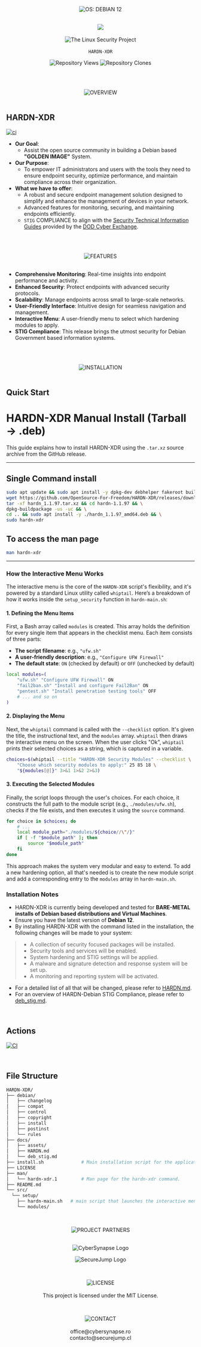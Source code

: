 <p align="center">
  <img src="https://img.shields.io/badge/OS: Debian Systems-red?style=for-the-badge&labelColor=grey" alt="OS: DEBIAN 12"><br><br>
</p>

<p align="center">
  <img src="https://github.com/OpenSource-For-Freedom/HARDN-XDR/blob/main/docs/assets/HARDN%20(1).png" /><br><br>
  <img src="https://img.shields.io/badge/The_Linux_Security_Project-red?style=for-the-badge&labelColor=black" alt="The Linux Security Project"><br><br>
  <code>HARDN-XDR</code>
</p>


<p align="center">
  <img src="https://img.shields.io/endpoint?label=Views&url=https://opensource-for-freedom.github.io/HARDN-XDR/traffic-views.json" alt="Repository Views" />
  <img src="https://img.shields.io/endpoint?label=Clones&url=https://opensource-for-freedom.github.io/HARDN-XDR/traffic-clones.json" alt="Repository Clones" />
</p>


<br>
<br>
<p align="center">
  <img src="https://img.shields.io/badge/OVERVIEW-white?style=for-the-badge&labelColor=black" alt="OVERVIEW"><br><br>
</p>


## HARDN-XDR
[![ci](https://github.com/OpenSource-For-Freedom/HARDN-XDR/actions/workflows/ci.yml/badge.svg)](https://github.com/OpenSource-For-Freedom/HARDN-XDR/actions/workflows/ci.yml)
- **Our Goal**: 
  - Assist the open source community in building a Debian based **"GOLDEN IMAGE"** System.
- **Our Purpose**: 
  - To empower IT administrators and users with the tools they need to ensure endpoint security, optimize performance, and maintain compliance across their organization.
- **What we have to offer**:
  - A robust and secure endpoint management solution designed to simplify and enhance the management of devices in your network. 
  - Advanced features for monitoring, securing, and maintaining endpoints efficiently.
  - `STIG` COMPLIANCE to align with the [Security Technical Information Guides](https://public.cyber.mil/stigs/) provided by the [DOD Cyber Exchange](https://public.cyber.mil/).


<br>
<br>
<p align="center">
  <img src="https://img.shields.io/badge/FEATURES-white?style=for-the-badge&labelColor=black" alt="FEATURES"><br><br>
</p>

- **Comprehensive Monitoring**: Real-time insights into endpoint performance and activity.
- **Enhanced Security**: Protect endpoints with advanced security protocols.
- **Scalability**: Manage endpoints across small to large-scale networks.
- **User-Friendly Interface**: Intuitive design for seamless navigation and management.
- **Interactive Menu**: A user-friendly menu to select which hardening modules to apply.
- **STIG Compliance**: This release brings the utmost security for Debian Government based information systems. 


<br>
<br>
<p align="center">
  <img src="https://img.shields.io/badge/INSTALLATION-white?style=for-the-badge&labelColor=black" alt="INSTALLATION"><br><br>
</p>

## Quick Start

# HARDN-XDR Manual Install (Tarball → .deb)

This guide explains how to install HARDN-XDR using the `.tar.xz` source archive from the GitHub release.

---

## Single Command install 

```bash
sudo apt update && sudo apt install -y dpkg-dev debhelper fakeroot build-essential devscripts && \
wget https://github.com/OpenSource-For-Freedom/HARDN-XDR/releases/download/v1.1.97/hardn_1.1.97.tar.xz && \
tar -xf hardn_1.1.97.tar.xz && cd hardn-1.1.97 && \
dpkg-buildpackage -us -uc && \
cd .. && sudo apt install -y ./hardn_1.1.97_amd64.deb && \
sudo hardn-xdr
```

## To access the man page 

```bash
man hardn-xdr
```
---

### How the Interactive Menu Works
The interactive menu is the core of the `HARDN-XDR` script's flexibility, and it's powered by a standard Linux utility called `whiptail`. Here’s a breakdown of how it works inside the `setup_security` function in `hardn-main.sh`:

#### 1. Defining the Menu Items
First, a Bash array called `modules` is created. This array holds the definition for every single item that appears in the checklist menu. Each item consists of three parts:
- **The script filename**: e.g., `"ufw.sh"`
- **A user-friendly description**: e.g., `"Configure UFW Firewall"`
- **The default state**: `ON` (checked by default) or `OFF` (unchecked by default)

```bash
local modules=(
    "ufw.sh" "Configure UFW Firewall" ON
    "fail2ban.sh" "Install and configure Fail2Ban" ON
    "pentest.sh" "Install penetration testing tools" OFF
    # ... and so on
)
```

#### 2. Displaying the Menu
Next, the `whiptail` command is called with the `--checklist` option. It's given the title, the instructional text, and the `modules` array. `whiptail` then draws the interactive menu on the screen. When the user clicks "Ok", `whiptail` prints their selected choices as a string, which is captured in a variable.

```bash
choices=$(whiptail --title "HARDN-XDR Security Modules" --checklist \
    "Choose which security modules to apply:" 25 85 18 \
    "${modules[@]}" 3>&1 1>&2 2>&3)
```

#### 3. Executing the Selected Modules
Finally, the script loops through the user's choices. For each choice, it constructs the full path to the module script (e.g., `./modules/ufw.sh`), checks if the file exists, and then executes it using the `source` command.

```bash
for choice in $choices; do
    # ...
    local module_path="./modules/${choice//\"/}"
    if [ -f "$module_path" ]; then
        source "$module_path"
    fi
done
```
This approach makes the system very modular and easy to extend. To add a new hardening option, all that's needed is to create the new module script and add a corresponding entry to the `modules` array in `hardn-main.sh`.

### Installation Notes
- HARDN-XDR is currently being developed and tested for **BARE-METAL installs of Debian based distributions and Virtual Machines**.
- Ensure you have the latest version of **Debian 12**.
- By installing HARDN-XDR with the command listed in the installation, the following changes will be made to your system:
> - A collection of security focused packages will be installed.
> - Security tools and services will be enabled.
> - System hardening and STIG settings will be applied.
> - A malware and signature detection and response system will be set up.
> - A monitoring and reporting system will be activated. 
- For a detailed list of all that will be changed, please refer to [HARDN.md](docs/HARDN.md).
- For an overview of HARDN-Debian STIG Compliance, please refer to [deb_stig.md](docs/deb_stig.md).



<br>


## Actions

[![CI](https://github.com/OpenSource-For-Freedom/HARDN-XDR/actions/workflows/version-control.yml/badge.svg?branch=Securejump)](https://github.com/OpenSource-For-Freedom/HARDN-XDR/actions/workflows/version-control.yml)

<br>

## File Structure


```bash
HARDN-XDR/
├── debian/                
│   ├── changelog           
│   ├── compat              
│   ├── control             
│   ├── copyright           
│   ├── install   
│   ├── postinst  
│   └── rules               
├── docs/                 
│   ├── assets/            
│   ├── HARDN.md            
│   └── deb_stig.md        
├── install.sh              # Main installation script for the application.
├── LICENSE                 
├── man/                    
│   └── hardn-xdr.1         # Man page for the hardn-xdr command.
├── README.md               
└── src/                    
  └── setup/             
    ├── hardn-main.sh   # main script that launches the interactive menu.
    └── modules/        
```



<br>

<p align="center">
  <img src="https://img.shields.io/badge/PROJECT PARTNERS-white?style=for-the-badge&labelColor=black" alt="PROJECT PARTNERS"><br><br>
</p>


<p align="center">
  <img src="docs/assets/cybersynapse.png" alt="CyberSynapse Logo" />
</p>

<p align="center">
  <img src="docs/assets/securejump.jpg" alt="SecureJump Logo" />
</p>

<br>

<p align="center">
  <img src="https://img.shields.io/badge/LICENSE-white?style=for-the-badge&labelColor=black" alt="LICENSE"><br><br>
This project is licensed under the MIT License.
  
</p>

<br>

<p align="center">
  <img src="https://img.shields.io/badge/CONTACT-white?style=for-the-badge&labelColor=black" alt="CONTACT"><br><br>
office@cybersynapse.ro
<br>
contacto@securejump.cl
</p>




